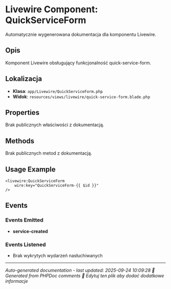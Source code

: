 # Livewire Component: QuickServiceForm

Automatycznie wygenerowana dokumentacja dla komponentu Livewire.

## Opis
Komponent Livewire obsługujący funkcjonalność quick-service-form.

## Lokalizacja
- **Klasa**: `app/Livewire/QuickServiceForm.php`
- **Widok**: `resources/views/livewire/quick-service-form.blade.php`



## Properties
Brak publicznych właściwości z dokumentacją.

## Methods
Brak publicznych metod z dokumentacją.

## Usage Example
```blade
<livewire:QuickServiceForm
    wire:key="QuickServiceForm-{{ $id }}"
/>
```

## Events

### Events Emitted
- **service-created**

### Events Listened
- Brak wykrytych wydarzeń nasłuchiwanych

---
*Auto-generated documentation - last updated: 2025-09-24 10:09:28*
*🤖 Generated from PHPDoc comments*
*📝 Edytuj ten plik aby dodać dodatkowe informacje*
